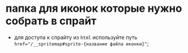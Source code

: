 # папка для иконок которые нужно собрать в спрайт

- для доступа к спрайту из `html` используйте путь `href="/__spritemap#sprite-{название файла иконки}"`;
